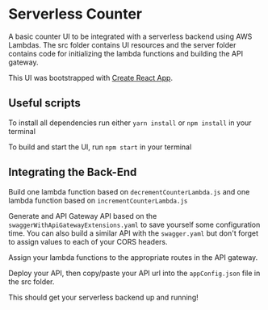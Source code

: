 # Serverless Counter
A basic counter UI to be integrated with a serverless backend using AWS Lambdas. The src folder contains UI resources and the server folder contains code for initializing the lambda functions and building the API gateway.

This UI was bootstrapped with [Create React App](https://github.com/facebookincubator/create-react-app).

## Useful scripts
To install all dependencies run either `yarn install` or `npm install` in your terminal

To build and start the UI, run `npm start` in your terminal

## Integrating the Back-End
Build one lambda function based on `decrementCounterLambda.js` and one lambda function based on `incrementCounterLambda.js`

Generate and API Gateway API based on the `swaggerWithApiGatewayExtensions.yaml` to save yourself some configuration time. You can also build a similar API with the `swagger.yaml` but don't forget to assign values to each of your CORS headers.

Assign your lambda functions to the appropriate routes in the API gateway.

Deploy your API, then copy/paste your API url into the `appConfig.json` file in the src folder.

This should get your serverless backend up and running!
